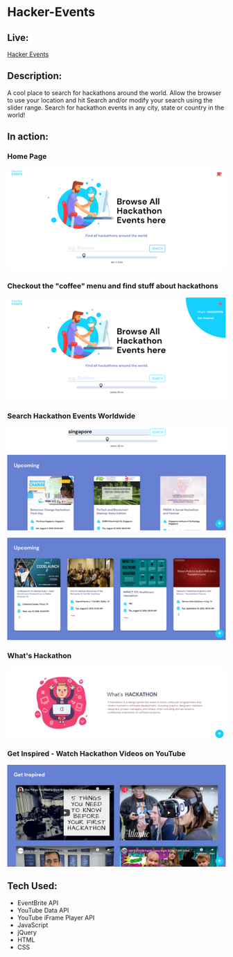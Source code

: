 # Hacker-Events

## Live: 
[Hacker Events](https://alexandrakollarova.github.io/Hacker-Events/)

## Description:
A cool place to search for hackathons around the world. Allow the browser to use your location and hit Search and/or modify your search using the slider range. Search for hackathon events in any city, state or country in the world!

## In action:

### Home Page
![alt text](images/visual1.png)

### Checkout the "coffee" menu and find stuff about hackathons
![alt text](images/visual2.png)
 
### Search Hackathon Events Worldwide
![alt text](images/visual3.png)

![alt text](images/visual4.png)

### What's Hackathon
![alt text](images/visual5.png)

### Get Inspired - Watch Hackathon Videos on YouTube 
![alt text](images/visual6.png)

## Tech Used:
* EventBrite API
* YouTube Data API
* YouTube iFrame Player API
* JavaScript
* jQuery
* HTML
* CSS


